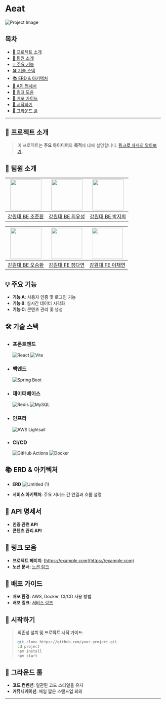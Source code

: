 # Aeat

![Project Image](https://github.com/user-attachments/assets/sample-image-url)

## 목차
- [🚀 프로젝트 소개](#-프로젝트-소개)
- [👥 팀원 소개](#-팀원-소개)
- [💡 주요 기능](#-주요-기능)
- [🛠 기술 스택](#-기술-스택)
- [📚 ERD & 아키텍처](#-erd--아키텍처)
- [📜 API 명세서](#-api-명세서)
- [🔗 링크 모음](#-링크-모음)
- [🚀 배포 가이드](#-배포-가이드)
- [📄 시작하기](#-시작하기)
- [🤝 그라운드 룰](#-그라운드-룰)

---

## 🚀 프로젝트 소개

> 이 프로젝트는 **주요 아이디어**와 **목적**에 대해 설명합니다. [링크로 자세히 알아보기](#).

## 👥 팀원 소개

| [<img src="https://avatars.githubusercontent.com/jjh4450" width="100px">](https://github.com/jjh4450) | [<img src="https://avatars.githubusercontent.com/youcastle03" width="100px">](https://github.com/youcastle03) | [<img src="https://avatars.githubusercontent.com/peacefullyquietly" width="100px">](https://github.com/peacefullyquietly) |
|:---------------------------------------------------------------------------------------------------------------:|:-------------------------------------------------------------------------------------------------------------:|:-------------------------------------------------------------------------------------------------------------:|
|                                   [강원대 BE 조준환](https://github.com/jjh4450)                                   |                                   [강원대 BE 최유성](https://github.com/youcastle03)                                   |                                   [강원대 BE 박지희](https://github.com/peacefullyquietly)                                    |

| [<img src="https://avatars.githubusercontent.com/humpose" width="100px">](https://github.com/humpose) | [<img src="https://avatars.githubusercontent.com/dandamdandam" width="100px">](https://github.com/dandamdandam) | [<img src="https://avatars.githubusercontent.com/codus1718" width="100px">](https://github.com/codus1718) |
|:---------------------------------------------------------------------------------------------------------------:|:-------------------------------------------------------------------------------------------------------------:|:-------------------------------------------------------------------------------------------------------------:|
|                                   [강원대 BE 오승환](https://github.com/humpose)                                   |                                   [강원대 FE 정다연](https://github.com/dandamdandam)                                   |                                   [강원대 FE 이채연](https://github.com/codus1718)                                    |

## 💡 주요 기능

- **기능 A**: 사용자 인증 및 로그인 기능
- **기능 B**: 실시간 데이터 시각화
- **기능 C**: 콘텐츠 관리 및 생성

## 🛠 기술 스택

- ### 프론트엔드
  ![React](https://img.shields.io/badge/React-61DAFB?style=for-the-badge&logo=react&logoColor=white)
  ![Vite](https://img.shields.io/badge/Vite-646CFF?style=for-the-badge&logo=vite&logoColor=white)
- ### 백엔드
  ![Spring Boot](https://img.shields.io/badge/Spring%20Boot-6DB33F?style=for-the-badge&logo=spring&logoColor=white)
- ### 데이터베이스
  ![Redis](https://img.shields.io/badge/Redis-DC382D?style=for-the-badge&logo=redis&logoColor=white)
  ![MySQL](https://img.shields.io/badge/MySQL-4479A1?style=for-the-badge&logo=mysql&logoColor=white)
- ### 인프라
  ![AWS Lightsail](https://img.shields.io/badge/AWS%20Lightsail-232F3E?style=for-the-badge&logo=amazon-aws&logoColor=white)
- ### CI/CD
  ![GitHub Actions](https://img.shields.io/badge/GitHub%20Actions-2088FF?style=for-the-badge&logo=github-actions&logoColor=white)
  ![Docker](https://img.shields.io/badge/Docker-2496ED?style=for-the-badge&logo=docker&logoColor=white)


## 📚 ERD & 아키텍처

- **ERD**
![Untitled (1)](https://github.com/user-attachments/assets/d128252a-1b3e-4632-97af-78f31b51a2a8)

- **서비스 아키텍처**: 주요 서비스 간 연결과 흐름 설명

## 📜 API 명세서

- **인증 관련 API**
- **콘텐츠 관리 API**

## 🔗 링크 모음

- **프로젝트 페이지**: [https://example.com](https://example.com)
- **노션 문서**: [노션 링크](#)

## 🚀 배포 가이드

- **배포 환경**: AWS, Docker, CI/CD 사용 방법
- **배포 링크**: [서비스 링크](#)

## 📄 시작하기

> **의존성 설치 및 프로젝트 시작 가이드**:
> ```bash
> git clone https://github.com/your-project.git
> cd project
> npm install
> npm start
> ```

## 🤝 그라운드 룰

- **코드 컨벤션**: 일관된 코드 스타일을 유지
- **커뮤니케이션**: 매일 짧은 스탠드업 회의

---

